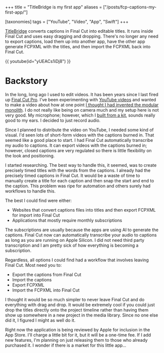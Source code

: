 +++
title = "TitleBridge is my first app"
aliases = ["/posts/fcp-captions-my-first-app/"]

[taxonomies]
tags = ["YouTube", "Video", "App", "Swift"]
+++

[TitleBridge](@/apps/titlebridge/index.md) converts captions in Final Cut into editable titles. It runs inside Final Cut
and uses easy dragging and dropping. There's no longer any need to export captions, load them up into
another app, have the other app generate FCPXML with the titles, and then import the FCPXML
back into Final Cut.

<!-- more -->

{{ youtube(id="yUEACs1iDj8") }}

# Backstory

In the long, long ago I used to edit videos. It has been years since I last fired up [Final Cut Pro](https://www.apple.com/final-cut-pro/). I've been experimenting with [YouTube videos](/tags/youtube) and wanted to make a video about how at one point [I thought I had invented the modular monolith](@/posts/2025-05-06_how_i_thought_i_had_invented_the_modular_monolith_video.md). I do not really like being on camera much and my setup here is not very good. My microphone; however, which I [built from a kit](https://microphone-parts.com/collections/microphone-kits/products/s25-microphone-kit), sounds really good to my ears. I decided to just record audio.

Since I planned to distribute the video on YouTube, I needed some kind of visual. I'd seen lots of short-form videos with the captions burned in. That seemed like a good place to start. I had Final Cut automatically transcribe my audio to captions. It can export videos with the captions burned in; however, closed captions are very regulated so there is little flexibility on the look and positioning.

I started researching. The best way to handle this, it seemed, was to create precisely timed titles with the words from the captions. I already had the precisely timed captions in Final Cut. It would be a waste of time to manually create a title for each caption and then snap the start and end to the caption. This problem was ripe for automation and others surely had workflows to handle this.

The best I could find were either:

* Websites that convert captions files into titles and then export FCPXML for import into Final Cut
* Applications that mostly require monthly subscriptions

The subscriptions are usually because the apps are using AI to generate the captions. Final Cut now can automatically transcribe your audio to captions as long as you are running on Apple Silicon. I did not need third party transcription and I am pretty sick of how everything is becoming a subscription.

Regardless, all options I could find had a workflow that involves leaving Final Cut. Most need you to:

* Export the captions from Final Cut
* Import the captions
* Export FCPXML
* Import the FCPXML into Final Cut

I thought it would be so much simpler to never leave Final Cut and do everything with drag and drop. It would be extremely cool if you could just drop the titles directly onto the project timeline rather than having them show up somewhere in a new project in the media library. Since no one else did it, I figured I might as well do it.

Right now the application is being reviewed by Apple for inclusion in the App Store. I'll charge a little bit for it, but it will be a one-time fee. If I add new features, I'm planning on just releasing them to those who already purchased it. I wonder if there is a market for this little app...
